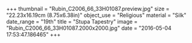 +++
thumbnail = "Rubin_C2006_66_33H01087.preview.jpg"
size = "22.23x16.19cm (8.75x6.38in)"
object_use = "Religious"
material = "Silk"
date_range = "19th"
title = "Stupa Tapestry"
image = "Rubin_C2006_66_33H01087.2000x2000.jpg"
date = "2016-05-04 17:53:47.186465"
+++
